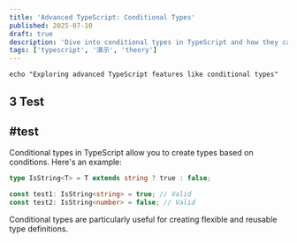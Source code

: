 ```yaml
---
title: 'Advanced TypeScript: Conditional Types'
published: 2025-07-10
draft: true
description: 'Dive into conditional types in TypeScript and how they can enhance type safety.'
tags: ['typescript', '演示', 'theory']
---
```


```shell
echo "Exploring advanced TypeScript features like conditional types"
```

## 3 Test

## #test

Conditional types in TypeScript allow you to create types based on conditions. Here's an example:

```typescript
type IsString<T> = T extends string ? true : false;

const test1: IsString<string> = true; // Valid
const test2: IsString<number> = false; // Valid
```

Conditional types are particularly useful for creating flexible and reusable type definitions.
